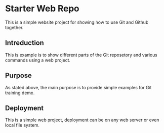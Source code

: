 # Starter Web Repo

This is a simple website project for showing how to use Git and Github together.

## Intreduction

This is example is to show different parts of the Git reposetory and various commands using a web project.
## Purpose

As stated above, the main purpose is to provide simple examples for Git training demo.

## Deployment

This is a simple web project, deployment can be on any web server or even local file system.